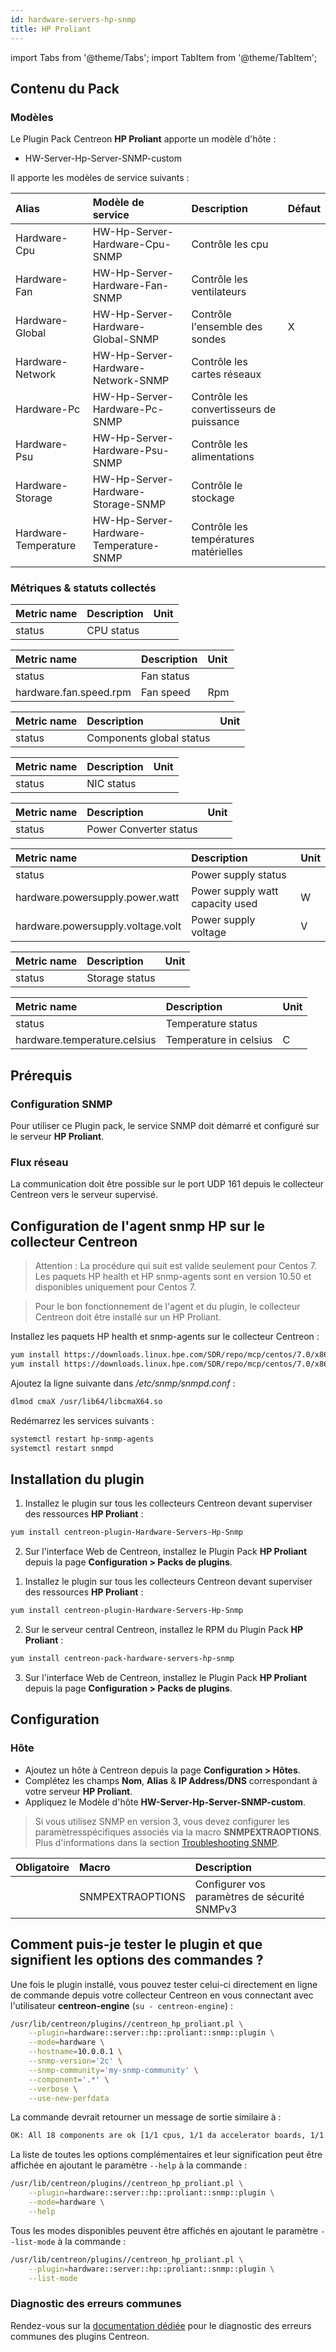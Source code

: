 ```yaml
---
id: hardware-servers-hp-snmp
title: HP Proliant
---
```

import Tabs from '@theme/Tabs';
import TabItem from '@theme/TabItem';


## Contenu du Pack

### Modèles

Le Plugin Pack Centreon **HP Proliant** apporte un modèle d'hôte :

* HW-Server-Hp-Server-SNMP-custom

Il apporte les modèles de service suivants :

| Alias                | Modèle de service                      | Description                              | Défaut |
|:---------------------|:---------------------------------------|:-----------------------------------------|:-------|
| Hardware-Cpu         | HW-Hp-Server-Hardware-Cpu-SNMP         | Contrôle les cpu                         |        |
| Hardware-Fan         | HW-Hp-Server-Hardware-Fan-SNMP         | Contrôle les ventilateurs                |        |
| Hardware-Global      | HW-Hp-Server-Hardware-Global-SNMP      | Contrôle l'ensemble des sondes           | X      |
| Hardware-Network     | HW-Hp-Server-Hardware-Network-SNMP     | Contrôle les cartes réseaux              |        |
| Hardware-Pc          | HW-Hp-Server-Hardware-Pc-SNMP          | Contrôle les convertisseurs de puissance |        |
| Hardware-Psu         | HW-Hp-Server-Hardware-Psu-SNMP         | Contrôle les alimentations               |        |
| Hardware-Storage     | HW-Hp-Server-Hardware-Storage-SNMP     | Contrôle le stockage                     |        |
| Hardware-Temperature | HW-Hp-Server-Hardware-Temperature-SNMP | Contrôle les températures matérielles    |        |

### Métriques & statuts collectés

<Tabs groupId="sync">
<TabItem value="Hardware-Cpu" label="Hardware-Cpu">

| Metric name           | Description            | Unit  |
| :-------------------- | :--------------------- | :---- |
| status                | CPU status             |       |

</TabItem>
<TabItem value="Hardware-Fan" label="Hardware-Fan">

| Metric name            | Description            | Unit  |
| :--------------------- | :--------------------- | :---- |
| status                 | Fan status             |       |
| hardware.fan.speed.rpm | Fan speed              | Rpm   |


</TabItem>
<TabItem value="Hardware-Global" label="Hardware-Global">

| Metric name           | Description               | Unit  |
| :-------------------- | :------------------------ | :---- |
| status                | Components global status  |       |

</TabItem>
<TabItem value="Hardware-Network" label="Hardware-Network">

| Metric name           | Description            | Unit  |
| :-------------------- | :--------------------- | :---- |
| status                | NIC status             |       |

</TabItem>
<TabItem value="Hardware-Pc" label="Hardware-Pc">

| Metric name           | Description            | Unit  |
| :-------------------- | :--------------------- | :---- |
| status                | Power Converter status |       |


</TabItem>
<TabItem value="Hardware-Psu" label="Hardware-Psu">

| Metric name                       | Description                     | Unit  |
| :-------------------------------- | :------------------------------ | :---- |
| status                            | Power supply status             |       |
| hardware.powersupply.power.watt   | Power supply watt capacity used | W     |
| hardware.powersupply.voltage.volt | Power supply voltage            | V     |

</TabItem>
<TabItem value="Hardware-Storage" label="Hardware-Storage">

| Metric name           | Description            | Unit  |
| :-------------------- | :--------------------- | :---- |
| status                | Storage status         |       |

</TabItem>
<TabItem value="Hardware-Temperature" label="Hardware-Temperature">

| Metric name                  | Description             | Unit  |
| :--------------------------- | :---------------------- | :---- |
| status                       | Temperature status      |       |
| hardware.temperature.celsius | Temperature  in celsius | C     |

</TabItem>
</Tabs>

## Prérequis

### Configuration SNMP

Pour utiliser ce Plugin pack, le service SNMP doit démarré et configuré sur le serveur **HP Proliant**.

### Flux réseau

La communication doit être possible sur le port UDP 161 depuis le collecteur
Centreon vers le serveur supervisé.

## Configuration de l'agent snmp HP sur le collecteur Centreon

> Attention : La procédure qui suit est valide seulement pour Centos 7. Les paquets HP health et HP snmp-agents sont en version 10.50 et disponibles uniquement pour Centos 7.

> Pour le bon fonctionnement de l'agent et du plugin, le collecteur Centreon doit être installé sur un HP Proliant.

<Tabs groupId="sync">
<TabItem value="Centos 7" label="Centos 7">

Installez les paquets HP health et snmp-agents sur le collecteur Centreon : 

```bash
yum install https://downloads.linux.hpe.com/SDR/repo/mcp/centos/7.0/x86_64/10.50/hp-health-10.50-1826.40.rhel7.x86_64.rpm
yum install https://downloads.linux.hpe.com/SDR/repo/mcp/centos/7.0/x86_64/10.50/hp-snmp-agents-10.50-2926.49.rhel7.x86_64.rpm
```

Ajoutez la ligne suivante dans */etc/snmp/snmpd.conf* :

```bash
dlmod cmaX /usr/lib64/libcmaX64.so
```

Redémarrez les services suivants : 

```bash
systemctl restart hp-snmp-agents
systemctl restart snmpd
```

</TabItem>
</Tabs>


## Installation du plugin

<Tabs groupId="sync">
<TabItem value="Online License" label="Online License">

1. Installez le plugin sur tous les collecteurs Centreon devant superviser des ressources **HP Proliant** :

```bash
yum install centreon-plugin-Hardware-Servers-Hp-Snmp
```

2. Sur l'interface Web de Centreon, installez le Plugin Pack **HP Proliant** depuis la page **Configuration > Packs de plugins**.

</TabItem>
<TabItem value="Offline License" label="Offline License">

1. Installez le plugin sur tous les collecteurs Centreon devant superviser des ressources **HP Proliant** :

```bash
yum install centreon-plugin-Hardware-Servers-Hp-Snmp
```

2. Sur le serveur central Centreon, installez le RPM du Plugin Pack **HP Proliant** :

```bash
yum install centreon-pack-hardware-servers-hp-snmp
```

3. Sur l'interface Web de Centreon, installez le Plugin Pack **HP Proliant** depuis la page **Configuration > Packs de plugins**.

</TabItem>
</Tabs>

## Configuration

### Hôte

* Ajoutez un hôte à Centreon depuis la page **Configuration > Hôtes**.
* Complétez les champs **Nom**, **Alias** & **IP Address/DNS** correspondant à votre serveur **HP Proliant**.
* Appliquez le Modèle d'hôte **HW-Server-Hp-Server-SNMP-custom**.

> Si vous utilisez SNMP en version 3, vous devez configurer les paramètresspécifiques associés via la macro **SNMPEXTRAOPTIONS**. 
> Plus d'informations dans la section [Troubleshooting SNMP](../getting-started/how-to-guides/troubleshooting-plugins.md#SNMPv3-options-mapping).

| Obligatoire | Macro            | Description                                  |
|:------------|:-----------------|:---------------------------------------------|
|             | SNMPEXTRAOPTIONS | Configurer vos paramètres de sécurité SNMPv3 |

## Comment puis-je tester le plugin et que signifient les options des commandes ?

Une fois le plugin installé, vous pouvez tester celui-ci directement en ligne
de commande depuis votre collecteur Centreon en vous connectant avec
l'utilisateur **centreon-engine** (`su - centreon-engine`) :

```bash
/usr/lib/centreon/plugins//centreon_hp_proliant.pl \
    --plugin=hardware::server::hp::proliant::snmp::plugin \
    --mode=hardware \
    --hostname=10.0.0.1 \
    --snmp-version='2c' \
    --snmp-community='my-snmp-community' \
    --component='.*' \
    --verbose \
    --use-new-perfdata
```

La commande devrait retourner un message de sortie similaire à :

```bash
OK: All 18 components are ok [1/1 cpus, 1/1 da accelerator boards, 1/1 da controllers, 3/3 da logical drives, 12/12 da physical drives]. | 'hardware.cpu.count'=1;;;; 'hardware.daacc.count'=1;;;; 'hardware.dactl.count'=1;;;; 'hardware.daldrive.count'=3;;;; 'hardware.dapdrive.count'=12;;;;
```

La liste de toutes les options complémentaires et leur signification peut être
affichée en ajoutant le paramètre `--help` à la commande :

```bash
/usr/lib/centreon/plugins//centreon_hp_proliant.pl \
    --plugin=hardware::server::hp::proliant::snmp::plugin \
    --mode=hardware \
    --help
```

Tous les modes disponibles peuvent être affichés en ajoutant le paramètre
`--list-mode` à la commande :

```bash
/usr/lib/centreon/plugins//centreon_hp_proliant.pl \
    --plugin=hardware::server::hp::proliant::snmp::plugin \
    --list-mode
```

### Diagnostic des erreurs communes

Rendez-vous sur la [documentation dédiée](../getting-started/how-to-guides/troubleshooting-plugins.md)
pour le diagnostic des erreurs communes des plugins Centreon.